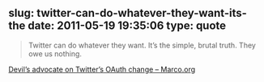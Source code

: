 slug: twitter-can-do-whatever-they-want-its-the
date: 2011-05-19 19:35:06
type: quote
---

> Twitter can do whatever they want. It’s the simple, brutal truth. They owe us nothing.

[Devil’s advocate on Twitter’s OAuth change – Marco.org](http://www.marco.org/2011/05/19/twitter-dm-oauth-requirement)
